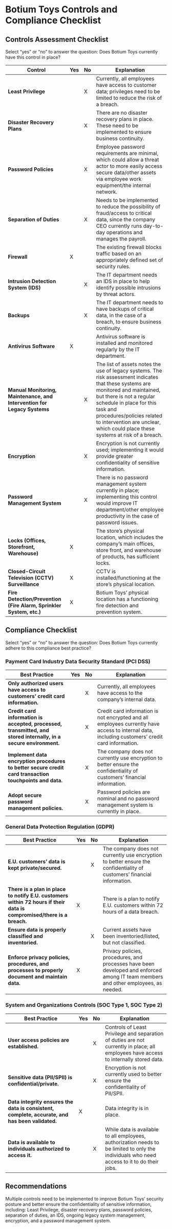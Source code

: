 # Botium Toys Controls and Compliance Checklist

## Controls Assessment Checklist

Select “yes” or “no” to answer the question: Does Botium Toys currently have this control in place?

| Control | Yes | No | Explanation |
| ------- | --- | -- | ----------- |
| **Least Privilege** | | X| Currently, all employees have access to customer data; privileges need to be limited to reduce the risk of a breach. |
| **Disaster Recovery Plans** | |X | There are no disaster recovery plans in place. These need to be implemented to ensure business continuity. |
| **Password Policies** | |X | Employee password requirements are minimal, which could allow a threat actor to more easily access secure data/other assets via employee work equipment/the internal network. |
| **Separation of Duties** | |X | Needs to be implemented to reduce the possibility of fraud/access to critical data, since the company CEO currently runs day-to-day operations and manages the payroll. |
| **Firewall** |X | | The existing firewall blocks traffic based on an appropriately defined set of security rules. |
| **Intrusion Detection System (IDS)** | |X | The IT department needs an IDS in place to help identify possible intrusions by threat actors. |
| **Backups** | |X | The IT department needs to have backups of critical data, in the case of a breach, to ensure business continuity. |
| **Antivirus Software** |X | | Antivirus software is installed and monitored regularly by the IT department. |
| **Manual Monitoring, Maintenance, and Intervention for Legacy Systems** | |X | The list of assets notes the use of legacy systems. The risk assessment indicates that these systems are monitored and maintained, but there is not a regular schedule in place for this task and procedures/policies related to intervention are unclear, which could place these systems at risk of a breach. |
| **Encryption** | |X | Encryption is not currently used; implementing it would provide greater confidentiality of sensitive information. |
| **Password Management System** | |X | There is no password management system currently in place; implementing this control would improve IT department/other employee productivity in the case of password issues. |
| **Locks (Offices, Storefront, Warehouse)** |X | | The store’s physical location, which includes the company’s main offices, store front, and warehouse of products, has sufficient locks. |
| **Closed-Circuit Television (CCTV) Surveillance** |X | | CCTV is installed/functioning at the store’s physical location. |
| **Fire Detection/Prevention (Fire Alarm, Sprinkler System, etc.)** |X | | Botium Toys’ physical location has a functioning fire detection and prevention system. |

## Compliance Checklist

Select “yes” or “no” to answer the question: Does Botium Toys currently adhere to this compliance best practice?

### Payment Card Industry Data Security Standard (PCI DSS)

| Best Practice | Yes | No | Explanation |
| ------------- | --- | -- | ----------- |
| **Only authorized users have access to customers’ credit card information.** | |X | Currently, all employees have access to the company’s internal data. |
| **Credit card information is accepted, processed, transmitted, and stored internally, in a secure environment.** | |X | Credit card information is not encrypted and all employees currently have access to internal data, including customers’ credit card information. |
| **Implement data encryption procedures to better secure credit card transaction touchpoints and data.** | |X | The company does not currently use encryption to better ensure the confidentiality of customers’ financial information. |
| **Adopt secure password management policies.** | |X | Password policies are nominal and no password management system is currently in place. |

### General Data Protection Regulation (GDPR)

| Best Practice | Yes | No | Explanation |
| ------------- | --- | -- | ----------- |
| **E.U. customers’ data is kept private/secured.** | |X | The company does not currently use encryption to better ensure the confidentiality of customers’ financial information. |
| **There is a plan in place to notify E.U. customers within 72 hours if their data is compromised/there is a breach.** |X | | There is a plan to notify E.U. customers within 72 hours of a data breach. |
| **Ensure data is properly classified and inventoried.** | |X | Current assets have been inventoried/listed, but not classified. |
| **Enforce privacy policies, procedures, and processes to properly document and maintain data.** |X | | Privacy policies, procedures, and processes have been developed and enforced among IT team members and other employees, as needed. |

### System and Organizations Controls (SOC Type 1, SOC Type 2)

| Best Practice | Yes | No | Explanation |
| ------------- | --- | -- | ----------- |
| **User access policies are established.** | |X | Controls of Least Privilege and separation of duties are not currently in place; all employees have access to internally stored data. |
| **Sensitive data (PII/SPII) is confidential/private.** | |X | Encryption is not currently used to better ensure the confidentiality of PII/SPII. |
| **Data integrity ensures the data is consistent, complete, accurate, and has been validated.** |X | | Data integrity is in place. |
| **Data is available to individuals authorized to access it.** | |X | While data is available to all employees, authorization needs to be limited to only the individuals who need access to it to do their jobs. |

## Recommendations

Multiple controls need to be implemented to improve Botium Toys’ security posture and better ensure the confidentiality of sensitive information, including: Least Privilege, disaster recovery plans, password policies, separation of duties, an IDS, ongoing legacy system management, encryption, and a password management system.
